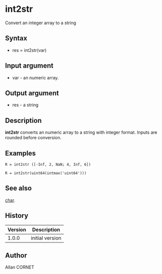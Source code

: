 

# int2str

Convert an integer array to a string

## Syntax

- res = int2str(var)

## Input argument

 - var - an numeric array.

## Output argument

 - res - a string

## Description

<b>int2str</b> converts an numeric array to a string with integer format. Inputs are rounded before conversion.

## Examples

```Nelson
R = int2str ([-Inf, 2, NaN; 4, Inf, 6])
```
```Nelson
R = int2str(uint64(intmax('uint64')))
```

## See also

[char](char.md).
## History

|Version|Description|
|------|------|
|1.0.0|initial version|


## Author

Allan CORNET



